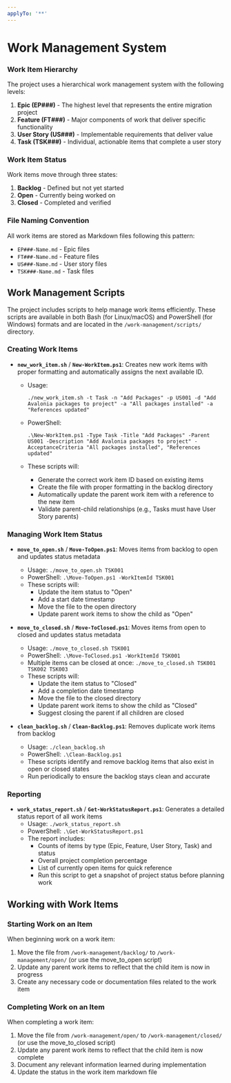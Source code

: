 ```yaml
---
applyTo: '**'
---
```

# Work Management System

### Work Item Hierarchy

The project uses a hierarchical work management system with the following levels:

1. **Epic (EP###)** - The highest level that represents the entire migration project
2. **Feature (FT###)** - Major components of work that deliver specific functionality
3. **User Story (US###)** - Implementable requirements that deliver value
4. **Task (TSK###)** - Individual, actionable items that complete a user story

### Work Item Status

Work items move through three states:

1. **Backlog** - Defined but not yet started
2. **Open** - Currently being worked on
3. **Closed** - Completed and verified

### File Naming Convention

All work items are stored as Markdown files following this pattern:

- `EP###-Name.md` - Epic files
- `FT###-Name.md` - Feature files
- `US###-Name.md` - User story files
- `TSK###-Name.md` - Task files

## Work Management Scripts

The project includes scripts to help manage work items efficiently. These scripts are available in both Bash (for Linux/macOS) and PowerShell (for Windows) formats and are located in the `/work-management/scripts/` directory.

### Creating Work Items

- **`new_work_item.sh`** / **`New-WorkItem.ps1`**: Creates new work items with proper formatting and automatically assigns the next available ID.
  - Usage:

    ```
    ./new_work_item.sh -t Task -n "Add Packages" -p US001 -d "Add Avalonia packages to project" -a "All packages installed" -a "References updated"
    ```

  - PowerShell:

    ```
    .\New-WorkItem.ps1 -Type Task -Title "Add Packages" -Parent US001 -Description "Add Avalonia packages to project" -AcceptanceCriteria "All packages installed", "References updated"
    ```

  - These scripts will:
    - Generate the correct work item ID based on existing items
    - Create the file with proper formatting in the backlog directory
    - Automatically update the parent work item with a reference to the new item
    - Validate parent-child relationships (e.g., Tasks must have User Story parents)

### Managing Work Item Status

- **`move_to_open.sh`** / **`Move-ToOpen.ps1`**: Moves items from backlog to open and updates status metadata
  - Usage: `./move_to_open.sh TSK001`
  - PowerShell: `.\Move-ToOpen.ps1 -WorkItemId TSK001`
  - These scripts will:
    - Update the item status to "Open"
    - Add a start date timestamp
    - Move the file to the open directory
    - Update parent work items to show the child as "Open"

- **`move_to_closed.sh`** / **`Move-ToClosed.ps1`**: Moves items from open to closed and updates status metadata
  - Usage: `./move_to_closed.sh TSK001`
  - PowerShell: `.\Move-ToClosed.ps1 -WorkItemId TSK001`
  - Multiple items can be closed at once: `./move_to_closed.sh TSK001 TSK002 TSK003`
  - These scripts will:
    - Update the item status to "Closed"
    - Add a completion date timestamp
    - Move the file to the closed directory
    - Update parent work items to show the child as "Closed"
    - Suggest closing the parent if all children are closed

- **`clean_backlog.sh`** / **`Clean-Backlog.ps1`**: Removes duplicate work items from backlog
  - Usage: `./clean_backlog.sh`
  - PowerShell: `.\Clean-Backlog.ps1`
  - These scripts identify and remove backlog items that also exist in open or closed states
  - Run periodically to ensure the backlog stays clean and accurate

### Reporting

- **`work_status_report.sh`** / **`Get-WorkStatusReport.ps1`**: Generates a detailed status report of all work items
  - Usage: `./work_status_report.sh`
  - PowerShell: `.\Get-WorkStatusReport.ps1`
  - The report includes:
    - Counts of items by type (Epic, Feature, User Story, Task) and status
    - Overall project completion percentage
    - List of currently open items for quick reference
    - Run this script to get a snapshot of project status before planning work

## Working with Work Items

### Starting Work on an Item

When beginning work on a work item:

1. Move the file from `/work-management/backlog/` to `/work-management/open/` (or use the move_to_open script)
2. Update any parent work items to reflect that the child item is now in progress
3. Create any necessary code or documentation files related to the work item

### Completing Work on an Item

When completing a work item:

1. Move the file from `/work-management/open/` to `/work-management/closed/` (or use the move_to_closed script)
2. Update any parent work items to reflect that the child item is now complete
3. Document any relevant information learned during implementation
4. Update the status in the work item markdown file
